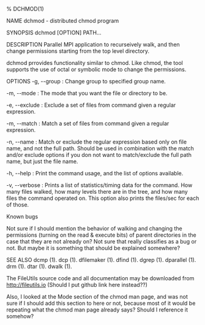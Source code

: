 % DCHMOD(1)

NAME
dchmod - distributed chmod program

SYNOPSIS
dchmod [OPTION] PATH... 

DESCRIPTION
Parallel MPI application to recurseively walk, and then change permissions starting from the top level directory. 

dchmod prrovides functionality similar to chmod. Like chmod, the tool supports the use of octal or symbolic mode to change the permissions. 

OPTIONS
-g, --group : Change group to specified group name. 

-m, --mode : The mode that you want the file or directory to be. 

-e, --exclude : Exclude a set of files from command given a regular expression. 

-m, --match : Match a set of files from command given a regular expression.

-n, --name : Match or exclude the regular expression based only on file name, and not the full path. Should be used in combination with the match and/or exclude options if you don not want to match/exclude the full path name, but just the file name. 

-h, --help : Print the command usage, and the list of options available. 

-v, --verbose : Prints a list of statistics/timing data for the command. How many files walked, how many levels there are in the tree, and how many files the command operated on. This option also prints the files/sec for each of those.

Known bugs

Not sure if I should mention the behavior of walking and changing the permissions (turning on the read & execute bits) of parent directories in the case that they are not already on? Not sure that really classifies as a bug or not. But maybe it is something that should be explained somewhere?

SEE ALSO
dcmp (1). dcp (1). dfilemaker (1). dfind (1). dgrep (1). dparallel (1). drm (1). dtar (1). dwalk (1).

The FileUtils source code and all documentation may be downloaded from http://fileutils.io (Should I put github link here instead??)

Also, I looked at the Mode section of the chmod man page, and was not sure if I should add this section to here or not, because most of it would be repeating what the chmod man page already says? Should I reference it somehow?
